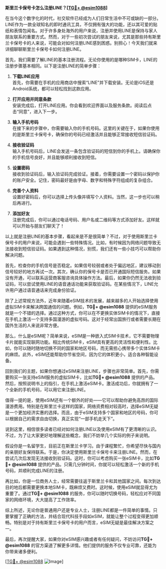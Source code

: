 **斯里兰卡保号卡怎么注册LINE？[[TG💪+ @esim1088](https://t.me/s/esim1088)]**

在当今这个数字化的时代，社交软件已经成为人们日常生活中不可或缺的一部分。LINE作为一款全球知名的即时通讯工具，不仅拥有强大的功能，还以其可爱的贴纸和表情包闻名。对于许多身处海外的用户来说，注册并使用LINE是保持与家人朋友联系的重要方式。然而，对于一些初次尝试的朋友来说，尤其是那些持有斯里兰卡保号卡的人来说，可能会对如何注册LINE感到困惑。别担心！今天我们就来详细聊聊斯里兰卡保号卡如何注册LINE。

首先，我们需要了解LINE的基本注册流程。无论你使用的是哪种SIM卡，LINE的注册步骤基本相同。以下是注册LINE的简单步骤：

1. **下载LINE应用**  
   首先，你需要在手机的应用商店中搜索“LINE”并下载安装。无论是iOS还是Android系统，都可以轻松找到这款应用。

2. **打开应用并同意条款**  
   安装完成后，打开LINE应用。你会看到欢迎界面以及服务条款。阅读后点击“同意”，进入下一步。

3. **输入手机号码**  
   在接下来的步骤中，你需要输入你的手机号码。这里的关键在于，如果你使用的是斯里兰卡保号卡，确保你的号码已经激活并且能够正常接收短信验证码。

4. **接收验证码**  
   输入手机号码后，LINE会发送一条包含验证码的短信到你的手机上。请确保你的手机信号良好，并且能够顺利接收到短信。

5. **设置密码**  
   接收到验证码后，输入验证码完成验证。接着，你需要设置一个密码以保护你的账户安全。记住，密码最好是由字母、数字和特殊字符组成的复杂组合。

6. **完善个人资料**  
   设置好密码后，你可以选择上传头像并填写个人资料。当然，这一步也可以稍后再进行。

7. **添加好友**  
   注册完成后，你可以通过电话号码、用户名或二维码等方式添加好友。这样就可以开始与朋友们聊天了！

以上就是注册LINE的基本步骤，看起来是不是很简单？不过，对于使用斯里兰卡保号卡的用户来说，可能会遇到一些特殊情况。比如，有时候因为网络问题导致无法接收到短信验证码。如果遇到这种情况，别慌，我们还有一些小技巧可以帮助你解决问题。

首先，检查你的手机信号是否稳定。如果信号较弱或者处于偏远地区，建议移动到信号较好的地方再试一次。其次，确认你的保号卡是否已开通国际短信服务。如果没有开通，可以联系运营商客服咨询具体操作方法。最后，如果你仍然无法收到验证码，可以尝试使用LINE的语音通话功能来获取验证码。在某些情况下，LINE允许用户通过语音通话来完成身份验证。

除了上述常规方法外，近年来随着eSIM技术的发展，越来越多的人开始选择使用虚拟SIM卡来解决跨国通信的问题。例如，**TG💪+ @esim1088** 提供的eSIM服务就是一个不错的选择。通过这种方式，你可以在不更换实体SIM卡的情况下，直接在手机上激活一个支持多国漫游的虚拟号码。这对于经常出国旅行或者需要长期在国外生活的人来说非常方便。

那么，什么是eSIM呢？简单来说，eSIM是一种嵌入式SIM卡技术，它不需要物理卡片就能实现联网功能。相比传统SIM卡，eSIM具有更高的灵活性和便利性。比如，你可以随时随地切换不同的国家和地区号码，而无需担心携带多个实体SIM卡的麻烦。此外，eSIM还能帮助你节省空间，因为它的体积更小，适合各种智能设备。

回到我们的主题，如果你想通过eSIM来注册LINE，步骤也非常简单。首先，你需要购买一张支持eSIM服务的虚拟SIM卡，比如**TG💪+ @esim1088** 提供的产品。然后，按照说明书上的指引，在手机上激活eSIM卡。激活成功后，你就拥有了一个全新的手机号码，可以用它来注册LINE。

值得一提的是，使用eSIM还有一个额外的好处——它可以帮助你避免高昂的国际漫游费用。特别是在斯里兰卡这样的国家，网络资费相对较高时，选择eSIM无疑是一个更加经济实惠的选择。而且，由于eSIM支持多个国家和地区的号码，你可以根据自己的需求自由切换，真正实现“一部手机走天下”。

说到这里，相信很多读者已经对如何注册LINE以及使用eSIM有了更清晰的认识。不过，为了让大家更好地理解这些概念，我们不妨举几个实际的例子来说明。

假设你是一名留学生，目前正在斯里兰卡学习。由于课程繁忙，你希望尽快与国内的亲朋好友保持联系。于是，你决定使用斯里兰卡保号卡来注册LINE。然而，在尝试几次后发现无法接收到验证码。这时，你可以考虑购买一张eSIM卡，比如**TG💪+ @esim1088** 提供的产品。只需几分钟时间，你就可以轻松激活一个新的手机号码，并顺利完成LINE的注册。

再比如，你是一位商务人士，经常需要往返于斯里兰卡和其他国家之间。每次到达目的地后都需要更换本地SIM卡，既麻烦又费时。这时候，使用eSIM就显得尤为重要了。通过**TG💪+ @esim1088** 的服务，你可以随时切换号码，轻松应对不同国家的网络环境，大大提高了工作效率。

综上所述，无论你是普通用户还是专业人士，注册LINE都是一件简单的事情。只要掌握了正确的方法，并结合现代科技手段如eSIM，就能让整个过程变得更加顺畅。特别是对于持有斯里兰卡保号卡的用户而言，eSIM无疑是最佳解决方案之一。

最后，再次提醒大家，如果你对eSIM感兴趣或者有任何疑问，不妨访问**TG💪+ @esim1088** 的官方渠道了解更多详情。他们提供的服务不仅专业可靠，还能为你带来诸多便利。

[[TG💪+ @esim1088](https://t.me/s/esim1088) ![Image](https://i.postimg.cc/4NQfJmqS/Snipaste-2025-05-13-00-14-12.png)]